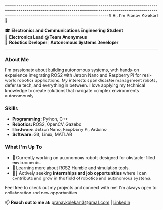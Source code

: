 -----------------------------------------------------------------------------------------------------------------------------------------------------------------------------------------------------------------# Hi, I'm Pranav Kolekar! 👋

🎓 **Electronics and Communications Engineering Student**  
🔧 **Electronics Lead @ Team Anonymous**  
🤖 **Robotics Devloper | Autonomous Systems Developer**

-----------------------------------------------------------------------------------------------------------------------------------------------------------------------------------------------------------------

### About Me

I'm passionate about building autonomous systems, with hands-on experience integrating ROS2 with Jetson Nano and Raspberry Pi for real-world robotics applications. My interests span disaster management robots, defense tech, and everything in between. I love applying my technical knowledge to create solutions that navigate complex environments autonomously.

### Skills
- **Programming:** Python, C++
- **Robotics:** ROS2, OpenCV, Gazebo
- **Hardware:** Jetson Nano, Raspberry Pi, Arduino
- **Software:** Git, Linux, MATLAB

### What I'm Up To
- 🚀 Currently working on autonomous robots designed for obstacle-filled environments.  
- 🌱 Learning more about ROS2 Humble and simulation tools.  
- 🧑‍💻 Actively seeking **internships and job opportunities** where I can contribute and grow in the field of robotics and autonomous systems.

Feel free to check out my projects and connect with me! I'm always open to collaboration and new opportunities.

📫 **Reach out to me at:** pranavkolekar13@gmail.com | [LinkedIn](https://www.linkedin.com/in/pranav-kolekar/)
